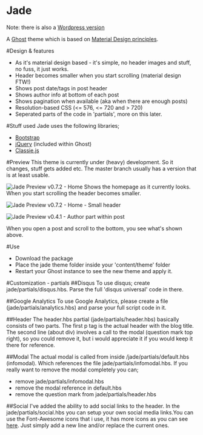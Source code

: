 Jade
====
Note: there is also a [Wordpress version](https://github.com/hxkclan/jade-for-wordpress)


A [Ghost](http://github.com/tryghost/ghost/) theme which is based on [Material Design principles](http://www.google.com/design/spec/what-is-material/environment.html).

#Design & features
- As it's material design based - it's simple, no header images and stuff, no fuss, it just works.
- Header becomes smaller when you start scrolling (material design FTW!)
- Shows post date/tags in post header
- Shows author info at bottom of each post
- Shows pagination when available (aka when there are enough posts)
- Resolution-based CSS (<= 576, <= 720 and > 720)
- Seperated parts of the code in 'partials', more on this later.

#Stuff used
Jade uses the following libraries;
- [Bootstrap](https://github.com/twbs/bootstrap)
- [jQuery](https://github.com/jquery/jquery) (included within Ghost)
- [Classie.js](https://github.com/desandro/classie)

#Preview
This theme is currently under (heavy) development. So it changes, stuff gets added etc. The master branch usually has a version that is at least usable.

![Jade Preview v0.7.2 - Home](http://img.photobucket.com/albums/v385/hxkclan/github/Jade%20for%20Ghost/Screenshotfrom2015-01-02170638.png)
Shows the homepage as it currently looks. When you start scrolling the header becomes smaller. 

![Jade Preview v0.7.2 - Home - Small header](http://img.photobucket.com/albums/v385/hxkclan/github/Jade%20for%20Ghost/Screenshotfrom2015-01-02170644.png)


![Jade Preview v0.4.1 - Author part within post](http://img.photobucket.com/albums/v385/hxkclan/github/Screenshotfrom2014-12-31002026.png)

When you open a post and scroll to the bottom, you see what's shown above.

#Use
- Download the package
- Place the jade theme folder inside your 'content/theme' folder
- Restart your Ghost instance to see the new theme and apply it.

#Customization - partials
##Disqus
To use disqus; create jade/partials/disqus.hbs. Parse the full 'disqus universal' code in there.

##Google Analytics
To use Google Analytics, please create a file (jade/partials/analytics.hbs) and parse your full script code in it.

##Header
The header.hbs partial (jade/partials/header.hbs) basically consists of two parts. The first p tag is the actual header with the blog title. The second line (about div) involves a call to the modal (question mark top right), so you could remove it, but i would appreciate it if you would keep it there for reference.

##Modal
The actual modal is called from inside /jade/partials/default.hbs (infomodal). Which references the file jade/partials/infomodal.hbs. If you really want to remove the modal completely you can;
- remove jade/partials/infomodal.hbs
- remove the modal reference in default.hbs
- remove the question mark from jade/partials/header.hbs

##Social
I've added the ability to add social links to the header. In the jade/partials/social.hbs you can setup your own social media links.You can use the Font-Awesome icons that i use, it has more icons as you can see [here](http://fortawesome.github.io/Font-Awesome/icons/). Just simply add a new line and/or replace the current ones. 
